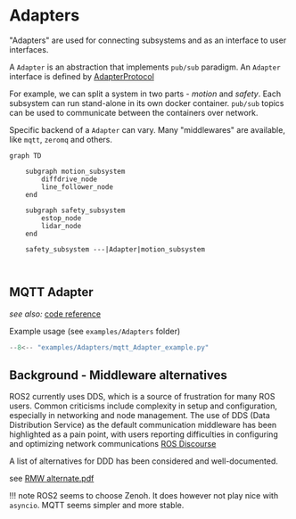 # Adapters


"Adapters" are used for connecting subsystems and as an interface to user interfaces.

A `Adapter` is an abstraction that implements `pub/sub` paradigm. An `Adapter` interface is defined by [AdapterProtocol](../reference/interfaces.md#roxbot.interfaces.AdapterProtocol)


For example, we can split a system in two parts - *motion* and *safety*. Each subsystem can
run stand-alone in its own docker container. `pub/sub` topics can be used to communicate between the
containers over network.

Specific backend of a `Adapter` can vary. Many "middlewares" are available, like `mqtt`, `zeromq` and others.

``` mermaid
graph TD

    subgraph motion_subsystem
        diffdrive_node
        line_follower_node
    end

    subgraph safety_subsystem
        estop_node
        lidar_node
    end

    safety_subsystem ---|Adapter|motion_subsystem



```



## MQTT Adapter

*see also:*  [code reference](../reference/adapters.md)

Example usage (see `examples/Adapters` folder)

```python
--8<-- "examples/Adapters/mqtt_Adapter_example.py"

```



## Background - Middleware alternatives



ROS2 currently uses DDS, which is  a source of frustration for many ROS users. Common criticisms include complexity in setup and configuration, especially in networking and node management. The use of DDS (Data Distribution Service) as the default communication middleware has been highlighted as a pain point, with users reporting difficulties in configuring and optimizing network communications
[ROS Discourse](https://discourse.ros.org/t/why-ros-is-still-choosen-against-ros-2/34723)

A list of alternatives for DDD has been considered and well-documented.

see [RMW alternate.pdf](https://discourse.ros.org/uploads/short-url/o9ihvSjCwB8LkzRklpKdeesRTDi.pdf)

!!! note
    ROS2 seems to choose Zenoh. It does however not play nice with `asyncio`. MQTT seems simpler and more stable.
